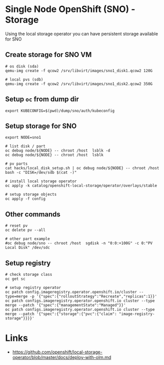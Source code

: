 # Single Node OpenShift (SNO) - Storage

Using the local storage operator you can have persistent storage available for SNO

## Create storage for SNO VM
```
# os disk (sda)
qemu-img create -f qcow2 /srv/libvirt/images/sno1_disk1.qcow2 120G

# local pvs (sdb)
qemu-img create -f qcow2 /srv/libvirt/images/sno1_disk2.qcow2 350G
```

## Setup `oc` from dump dir
```
export KUBECONFIG=$(pwd)/dump/sno/auth/kubeconfig
```

## Setup storage for SNO
```
export NODE=sno1

# list disk / part
oc debug node/${NODE} -- chroot /host  lsblk -d
oc debug node/${NODE} -- chroot /host  lsblk

# pv parts
cat hacks/local_disk_setup.sh | oc debug node/${NODE} -- chroot /host  bash -c "DISK=/dev/sdb $(cat -)"

# install local storage operator
oc apply -k catalog/openshift-local-storage/operator/overlays/stable

# setup storage objects
oc apply -f config
```

## Other commands
```
# reset pv
oc delete pv --all

# other part example
#oc debug node/sno -- chroot /host  sgdisk -n "0:0:+100G" -c 0:"PV Local Disk" /dev/sdc
```

## Setup registry
```
# check storage class
oc get sc

# setup registry operator
oc patch config.imageregistry.operator.openshift.io/cluster --type=merge -p '{"spec":{"rolloutStrategy":"Recreate","replicas":1}}'
oc patch configs.imageregistry.operator.openshift.io cluster --type merge --patch '{"spec":{"managementState":"Managed"}}'
oc patch configs.imageregistry.operator.openshift.io cluster --type merge --patch '{"spec":{"storage":{"pvc":{"claim": "image-registry-storage"}}}}'
```

# Links
- https://github.com/openshift/local-storage-operator/blob/master/docs/deploy-with-olm.md

